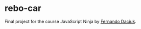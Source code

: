 # rebo-car
Final project for the course JavaScript Ninja by [Fernando Daciuk](https://github.com/fdaciuk).
